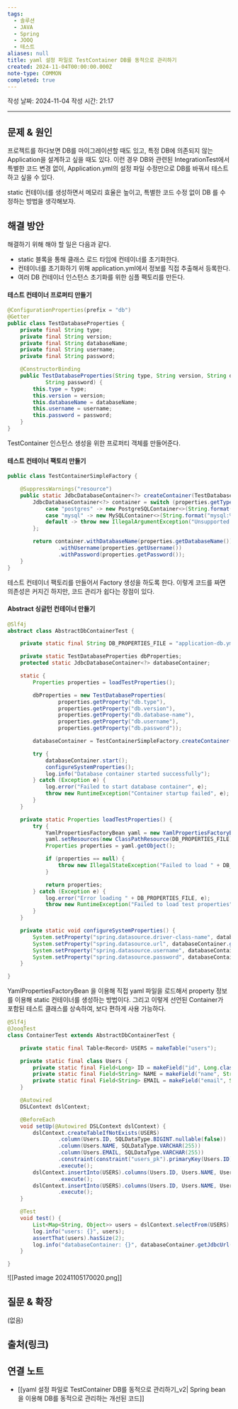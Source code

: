 ```yaml
---
tags:
  - 솔루션
  - JAVA
  - Spring
  - JOOQ
  - 테스트
aliases: null
title: yaml 설정 파일로 TestContainer DB를 동적으로 관리하기
created: 2024-11-04T00:00:00.000Z
note-type: COMMON
completed: true
---
```

작성 날짜: 2024-11-04
작성 시간: 21:17


----

## 문제 & 원인

프로젝트를 하다보면 DB를 마이그레이션할 때도 있고, 특정 DB에 의존되지 않는 Application을 설계하고 싶을 때도 있다. 이런 경우 DB와 관련된 IntegrationTest에서 특별한 코드 변경 없이, Application.yml의 설정 파일 수정만으로 DB를 바꿔서 테스트하고 싶을 수 있다.

static 컨테이너를 생성하면서 메모리 효율은 높이고, 특별한 코드 수정 없이 DB 를 수정하는 방법을 생각해보자.


## 해결 방안

해결하기 위해 해야 할 일은 다음과 같다.

- static 블록을 통해 클래스 로드 타임에 컨테이너를 초기화한다.
- 컨테이너를 초기화하기 위해 application.yml에서 정보를 직접 추출해서 등록한다.
-  여러 DB 컨테이너 인스턴스 초기화를 위한 심플 팩토리를 만든다.

#### 테스트 컨테이너 프로퍼티 만들기

```java
@ConfigurationProperties(prefix = "db")
@Getter
public class TestDatabaseProperties {
    private final String type;
    private final String version;
    private final String databaseName;
    private final String username;
    private final String password;

    @ConstructorBinding
    public TestDatabaseProperties(String type, String version, String databaseName, String username,
            String password) {
        this.type = type;
        this.version = version;
        this.databaseName = databaseName;
        this.username = username;
        this.password = password;
    }
}

```

TestContainer 인스턴스 생성을 위한 프로퍼티 객체를 만들어준다.

#### 테스트 컨테이너 팩토리 만들기

```java
public class TestContainerSimpleFactory {

    @SuppressWarnings("resource")
    public static JdbcDatabaseContainer<?> createContainer(TestDatabaseProperties properties) {
        JdbcDatabaseContainer<?> container = switch (properties.getType()) {
            case "postgres" -> new PostgreSQLContainer<>(String.format("postgres:%s", properties.getVersion()));
            case "mysql" -> new MySQLContainer<>(String.format("mysql:%s", properties.getVersion()));
            default -> throw new IllegalArgumentException("Unsupported database type: " + properties.getType());
        };

        return container.withDatabaseName(properties.getDatabaseName())
                .withUsername(properties.getUsername())
                .withPassword(properties.getPassword());
    }
}

```

테스트 컨테이너 팩토리를 만들어서 Factory 생성을 하도록 한다. 이렇게 코드를 짜면 의존성은 커지긴 하지만, 코드 관리가 쉽다는 장점이 있다.

#### Abstract 싱글턴 컨테이너 만들기

```java
@Slf4j
abstract class AbstractDbContainerTest {

    private static final String DB_PROPERTIES_FILE = "application-db.yml";

    private static TestDatabaseProperties dbProperties;
    protected static JdbcDatabaseContainer<?> databaseContainer;

    static {
        Properties properties = loadTestProperties();

        dbProperties = new TestDatabaseProperties(
                properties.getProperty("db.type"),
                properties.getProperty("db.version"),
                properties.getProperty("db.database-name"),
                properties.getProperty("db.username"),
                properties.getProperty("db.password"));

        databaseContainer = TestContainerSimpleFactory.createContainer(dbProperties);

        try {
            databaseContainer.start();
            configureSystemProperties();
            log.info("Database container started successfully");
        } catch (Exception e) {
            log.error("Failed to start database container", e);
            throw new RuntimeException("Container startup failed", e);
        }
    }

    private static Properties loadTestProperties() {
        try {
            YamlPropertiesFactoryBean yaml = new YamlPropertiesFactoryBean();
            yaml.setResources(new ClassPathResource(DB_PROPERTIES_FILE));
            Properties properties = yaml.getObject();

            if (properties == null) {
                throw new IllegalStateException("Failed to load " + DB_PROPERTIES_FILE);
            }

            return properties;
        } catch (Exception e) {
            log.error("Error loading " + DB_PROPERTIES_FILE, e);
            throw new RuntimeException("Failed to load test properties", e);
        }
    }

    private static void configureSystemProperties() {
        System.setProperty("spring.datasource.driver-class-name", databaseContainer.getDriverClassName());
        System.setProperty("spring.datasource.url", databaseContainer.getJdbcUrl());
        System.setProperty("spring.datasource.username", databaseContainer.getUsername());
        System.setProperty("spring.datasource.password", databaseContainer.getPassword());
    }

}

```

YamlPropertiesFactoryBean 을 이용해 직접 yaml 파일을 로드해서 property 정보를 이용해 static 컨테이너를 생성하는 방법이다. 그리고 이렇게 선언된 Container가 포함된 테스트 클래스를 상속하여, 보다 편하게 사용 가능하다.

```java
@Slf4j
@JooqTest
class ContainerTest extends AbstractDbContainerTest {

    private static final Table<Record> USERS = makeTable("users");

    private static final class Users {
        private static final Field<Long> ID = makeField("id", Long.class);
        private static final Field<String> NAME = makeField("name", String.class);
        private static final Field<String> EMAIL = makeField("email", String.class);
    }

    @Autowired
    DSLContext dslContext;

    @BeforeEach
    void setUp(@Autowired DSLContext dslContext) {
        dslContext.createTableIfNotExists(USERS)
                .column(Users.ID, SQLDataType.BIGINT.nullable(false))
                .column(Users.NAME, SQLDataType.VARCHAR(255))
                .column(Users.EMAIL, SQLDataType.VARCHAR(255))
                .constraint(constraint("users_pk").primaryKey(Users.ID))
                .execute();
        dslContext.insertInto(USERS).columns(Users.ID, Users.NAME, Users.EMAIL).values(1L, "John", "abs@naver.com")
                .execute();
        dslContext.insertInto(USERS).columns(Users.ID, Users.NAME, Users.EMAIL).values(2L, "Jane", "jane@naver.com")
                .execute();
    }

    @Test
    void test() {
        List<Map<String, Object>> users = dslContext.selectFrom(USERS).fetchMaps();
        log.info("users: {}", users);
        assertThat(users).hasSize(2);
        log.info("databaseContainer: {}", databaseContainer.getJdbcUrl());
    }

}
```

![[Pasted image 20241105170020.png]]

## 질문 & 확장

(없음)

## 출처(링크)


## 연결 노트

- [[yaml 설정 파일로 TestContainer DB를 동적으로 관리하기_v2| Spring bean을 이용해 DB를 동적으로 관리하는 개선된 코드]]
